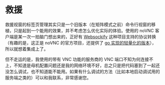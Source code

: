 # 救援

救援视窗的标签页管理其实只是一个旧版本（在矩阵模式之前）命令行视窗的移植，只是起到一个能用的效果，并不考虑怎么优化实际的体验。使用的 noVNC 客户端是某一次一拍脑门想出来的，正好有 [Websockify] 这种项目支持的协议转换（有趣的是，这正是 noVNC 的官方项目，还提供了 [go 实现的轻量化的版本]），所以就想着集成上了。

[Websockify]: https://github.com/novnc/websockify
[go 实现的轻量化的版本]: https://github.com/novnc/websockify-other/tree/master/golang

但不走运的是，我使用的带有 VNC 功能的服务商的 VNC 端口不知为何连接不上，不知道是母机配置问题还是我的网络环境不好，总之只是把代码塞到了一起还没怎么调试，也不知道能不能用。如果有什么调试的方法（比如本地启动调试用的服务端之类的）可以和我联系，非常感谢您。
